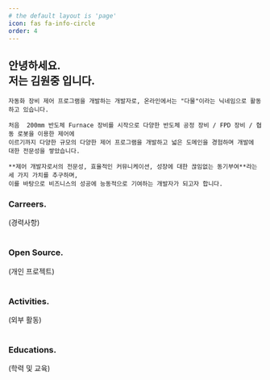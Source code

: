 ```yaml
---
# the default layout is 'page'
icon: fas fa-info-circle
order: 4
---
```


## 안녕하세요. <br>저는 **김원중** 입니다.

```plaintext
자동화 장비 제어 프로그램을 개발하는 개발자로, 온라인에서는 "다물"이라는 닉네임으로 활동하고 있습니다.
 
처음  200mm 반도체 Furnace 장비를 시작으로 다양한 반도체 공정 장비 / FPD 장비 / 협동 로봇을 이용한 제어에 
이르기까지 다양한 규모의 다양한 제어 프로그램을 개발하고 넓은 도메인을 경험하며 개발에 대한 전문성을 쌓았습니다.

**제어 개발자로서의 전문성, 효율적인 커뮤니케이션, 성장에 대한 끊임없는 동기부여**라는 세 가지 가치를 추구하며, 
이를 바탕으로 비즈니스의 성공에 능동적으로 기여하는 개발자가 되고자 합니다.
```

### Carreers. 
(경력사항)
<br>
<br>

### Open Source. 
(개인 프로젝트)
<br>
<br>

### Activities. 
(외부 활동)
<br>
<br>

### Educations.
 (학력 및 교육)
